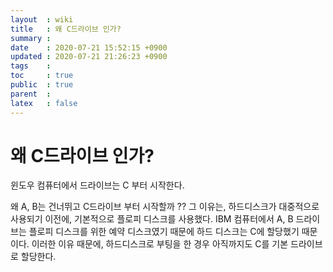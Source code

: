 ```yaml
---
layout  : wiki
title   : 왜 C드라이브 인가?
summary : 
date    : 2020-07-21 15:52:15 +0900
updated : 2020-07-21 21:26:23 +0900
tags    : 
toc     : true
public  : true
parent  : 
latex   : false
---
```


# 왜 C드라이브 인가?

윈도우 컴퓨터에서 드라이브는 C 부터 시작한다.

왜 A, B는 건너뛰고 C드라이브 부터 시작할까 ??
그 이유는, 하드디스크가 대중적으로 사용되기 이전에, 기본적으로 플로피 디스크를 사용했다.
IBM 컴퓨터에서 A, B 드라이브는 플로피 디스크를 위한 예약 디스크였기 때문에 하드 디스크는 C에 할당했기 때문이다.
이러한 이유 때문에, 하드디스크로 부팅을 한 경우 아직까지도 C를 기본 드라이브로 할당한다.

